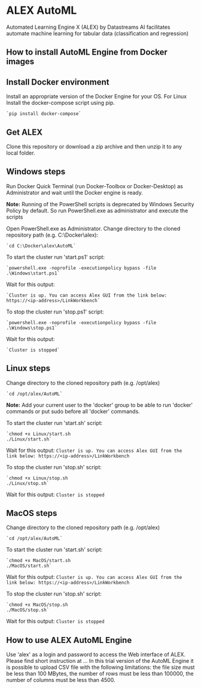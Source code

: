 # ALEX AutoML
Automated Learning Engine X (ALEX) by Datastreams AI facilitates automate machine learning for tabular data (classification and regression)


## How to install AutoML Engine from Docker images
## Install Docker environment

Install an appropriate version of the Docker Engine for your OS. For Linux Install the docker-compose script using pip.
	
	`pip install docker-compose`

## Get ALEX

Clone this repository or download a zip archive and then unzip it to any local folder.

## Windows steps

Run Docker Quick Terminal (run Docker-Toolbox or Docker-Desktop) as Administrator and wait until the Docker engine is ready.

**Note:**
Running of the PowerShell scripts is deprecated by Windows Security Policy by default. So run PowerShell.exe as administrator and execute the scripts

Open PowerShell.exe as Administrator. Change directory to the cloned repository path (e.g. C:\Docker\alex):

	`cd C:\Docker\alex\AutoML`

To start the cluster run 'start.ps1' script: 

	`powershell.exe -noprofile -executionpolicy bypass -file .\Windows\start.ps1`

Wait for this output:

	`Cluster is up. You can access Alex GUI from the link below:
	https://<ip-address>/LinkWorkbench`


To stop the cluster run 'stop.ps1' script:

    `powershell.exe -noprofile -executionpolicy bypass -file .\Windows\stop.ps1`
	
Wait for this output:

	`Cluster is stopped`

## Linux steps

Change directory to the cloned repository path (e.g. /opt/alex)

	`cd /opt/alex/AutoML`

**Note:**
Add your current user to the 'docker' group to be able to run 'docker' commands or put sudo before all 'docker' commands.

To start the cluster run 'start.sh' script:
	
	`chmod +x Linux/start.sh
	./Linux/start.sh`

Wait for this output:
	`Cluster is up. You can access Alex GUI from the link below:
	https://<ip-address>/LinkWorkbench`


To stop the cluster run 'stop.sh' script:

	`chmod +x Linux/stop.sh
	./Linux/stop.sh`

Wait for this output:
	`Cluster is stopped`


## MacOS steps

Change directory to the cloned repository path (e.g. /opt/alex)

    `cd /opt/alex/AutoML`
	
To start the cluster run 'start.sh' script:

    `chmod +x MacOS/start.sh
	./MacOS/start.sh`
	
Wait for this output:
	`Cluster is up. You can access Alex GUI from the link below:
	https://<ip-address>/LinkWorkbench`


To stop the cluster run 'stop.sh' script:

    `chmod +x MacOS/stop.sh
	./MacOS/stop.sh`

Wait for this output:
	`Cluster is stopped`


## How to use ALEX AutoML Engine

Use 'alex' as a login and password to access the Web interface of ALEX. Please find short instruction at … 
In this trial version of the AutoML Engine it is possible to upload CSV file with the following limitations: the file size must be less than 100 MBytes, the number of rows must be less than 100000, the number of columns must be less than 4500.
